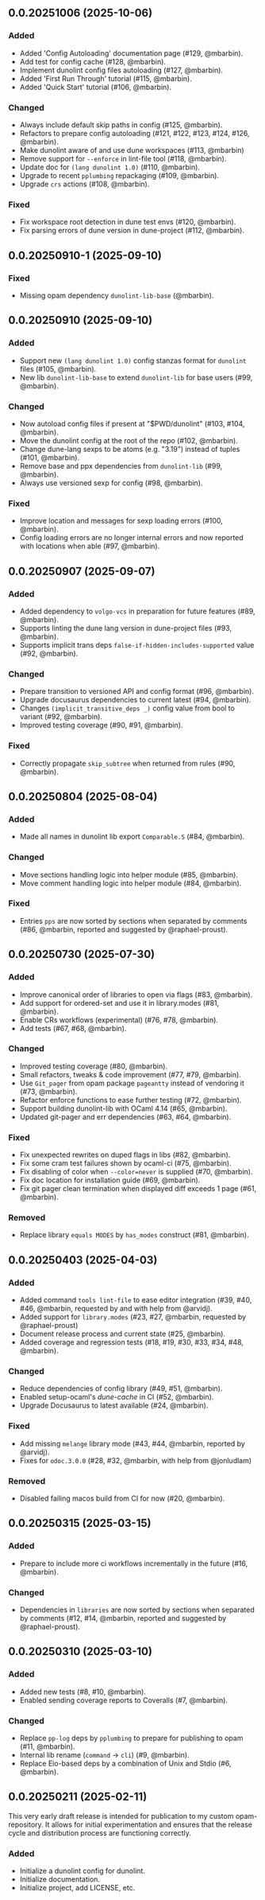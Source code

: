 ## 0.0.20251006 (2025-10-06)

### Added

- Added 'Config Autoloading' documentation page (#129, @mbarbin).
- Add test for config cache (#128, @mbarbin).
- Implement dunolint config files autoloading (#127, @mbarbin).
- Added 'First Run Through' tutorial (#115, @mbarbin).
- Added 'Quick Start' tutorial (#106, @mbarbin).

### Changed

- Always include default skip paths in config (#125, @mbarbin).
- Refactors to prepare config autoloading (#121, #122, #123, #124, #126, @mbarbin).
- Make dunolint aware of and use dune workspaces (#113, @mbarbin)
- Remove support for `--enforce` in lint-file tool (#118, @mbarbin).
- Update doc for `(lang dunolint 1.0)` (#110, @mbarbin).
- Upgrade to recent `pplumbing` repackaging (#109, @mbarbin).
- Upgrade `crs` actions (#108, @mbarbin).

### Fixed

- Fix workspace root detection in dune test envs (#120, @mbarbin).
- Fix parsing errors of dune version in dune-project (#112, @mbarbin).

## 0.0.20250910-1 (2025-09-10)

### Fixed

- Missing opam dependency `dunolint-lib-base` (@mbarbin).

## 0.0.20250910 (2025-09-10)

### Added

- Support new `(lang dunolint 1.0)` config stanzas format for `dunolint` files (#105, @mbarbin).
- New lib `dunolint-lib-base` to extend `dunolint-lib` for base users (#99, @mbarbin).

### Changed

- Now autoload config files if present at "$PWD/dunolint" (#103, #104, @mbarbin).
- Move the dunolint config at the root of the repo (#102, @mbarbin).
- Change dune-lang sexps to be atoms (e.g. "3.19") instead of tuples (#101, @mbarbin).
- Remove base and ppx dependencies from `dunolint-lib` (#99, @mbarbin).
- Always use versioned sexp for config (#98, @mbarbin).

### Fixed

- Improve location and messages for sexp loading errors (#100, @mbarbin).
- Config loading errors are no longer internal errors and now reported with locations when able (#97, @mbarbin).

## 0.0.20250907 (2025-09-07)

### Added

- Added dependency to `volgo-vcs` in preparation for future features (#89, @mbarbin).
- Supports linting the dune lang version in dune-project files (#93, @mbarbin).
- Supports implicit trans deps `false-if-hidden-includes-supported` value (#92, @mbarbin).

### Changed

- Prepare transition to versioned API and config format (#96, @mbarbin).
- Upgrade docusaurus dependencies to current latest (#94, @mbarbin).
- Changes `(implicit_transitive_deps _)` config value from bool to variant (#92, @mbarbin).
- Improved testing coverage (#90, #91, @mbarbin).

### Fixed

- Correctly propagate `skip_subtree` when returned from rules (#90, @mbarbin).

## 0.0.20250804 (2025-08-04)

### Added

- Made all names in dunolint lib export `Comparable.S` (#84, @mbarbin).

### Changed

- Move sections handling logic into helper module (#85, @mbarbin).
- Move comment handling logic into helper module (#84, @mbarbin).

### Fixed

- Entries `pps` are now sorted by sections when separated by comments (#86, @mbarbin, reported and suggested by @raphael-proust).

## 0.0.20250730 (2025-07-30)

### Added

- Improve canonical order of libraries to open via flags (#83, @mbarbin).
- Add support for ordered-set and use it in library.modes (#81, @mbarbin).
- Enable CRs workflows (experimental) (#76, #78, @mbarbin).
- Add tests (#67, #68, @mbarbin).

### Changed

- Improved testing coverage (#80, @mbarbin).
- Small refactors, tweaks & code improvement (#77, #79, @mbarbin).
- Use `Git_pager` from opam package `pageantty` instead of vendoring it (#73, @mbarbin).
- Refactor enforce functions to ease further testing (#72, @mbarbin).
- Support building dunolint-lib with OCaml 4.14 (#65, @mbarbin).
- Updated git-pager and err dependencies (#63, #64, @mbarbin).

### Fixed

- Fix unexpected rewrites on duped flags in libs (#82, @mbarbin).
- Fix some cram test failures shown by ocaml-ci (#75, @mbarbin).
- Fix disabling of color when `--color=never` is supplied (#70, @mbarbin).
- Fix doc location for installation guide (#69, @mbarbin).
- Fix git pager clean termination when displayed diff exceeds 1 page (#61, @mbarbin).

### Removed

- Replace library `equals MODES` by `has_modes` construct (#81, @mbarbin).

## 0.0.20250403 (2025-04-03)

### Added

- Added command `tools lint-file` to ease editor integration (#39, #40, #46, @mbarbin, requested by and with help from @arvidj).
- Added support for `library.modes` (#23, #27, @mbarbin, requested by @raphael-proust)
- Document release process and current state (#25, @mbarbin).
- Added coverage and regression tests (#18, #19, #30, #33, #34, #48, @mbarbin).

### Changed

- Reduce dependencies of config library (#49, #51, @mbarbin).
- Enabled setup-ocaml's *dune-cache* in CI (#52, @mbarbin).
- Upgrade Docusaurus to latest available (#24, @mbarbin).

### Fixed

- Add missing `melange` library mode (#43, #44, @mbarbin, reported by @arvidj).
- Fixes for `odoc.3.0.0` (#28, #32, @mbarbin, with help from @jonludlam)

### Removed

- Disabled failing macos build from CI for now (#20, @mbarbin).

## 0.0.20250315 (2025-03-15)

### Added

- Prepare to include more ci workflows incrementally in the future (#16, @mbarbin).

### Changed

- Dependencies in `libraries` are now sorted by sections when separated by comments (#12, #14, @mbarbin, reported and suggested by @raphael-proust).

## 0.0.20250310 (2025-03-10)

### Added

- Added new tests (#8, #10, @mbarbin).
- Enabled sending coverage reports to Coveralls (#7, @mbarbin).

### Changed

- Replace `pp-log` deps by `pplumbing` to prepare for publishing to opam (#11, @mbarbin).
- Internal lib rename (`command` -> `cli`) (#9, @mbarbin).
- Replace Eio-based deps by a combination of Unix and Stdio (#6, @mbarbin).

## 0.0.20250211 (2025-02-11)

This very early draft release is intended for publication to my custom opam-repository. It allows for initial experimentation and ensures that the release cycle and distribution process are functioning correctly.

### Added

- Initialize a dunolint config for dunolint.
- Initialize documentation.
- Initialize project, add LICENSE, etc.

